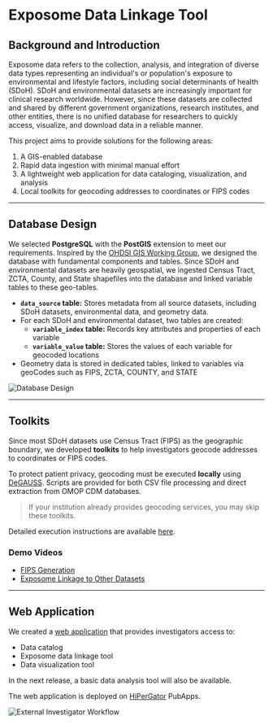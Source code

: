 # Exposome Data Linkage Tool

## Background and Introduction

Exposome data refers to the collection, analysis, and integration of diverse data types representing an individual's or population's exposure to environmental and lifestyle factors, including social determinants of health (SDoH). SDoH and environmental datasets are increasingly important for clinical research worldwide. However, since these datasets are collected and shared by different government organizations, research institutes, and other entities, there is no unified database for researchers to quickly access, visualize, and download data in a reliable manner.

This project aims to provide solutions for the following areas:

1. A GIS-enabled database  
2. Rapid data ingestion with minimal manual effort  
3. A lightweight web application for data cataloging, visualization, and analysis  
4. Local toolkits for geocoding addresses to coordinates or FIPS codes  

---

## Database Design

We selected **PostgreSQL** with the **PostGIS** extension to meet our requirements. Inspired by the [OHDSI GIS Working Group](https://github.com/OHDSI/GIS), we designed the database with fundamental components and tables. Since SDoH and environmental datasets are heavily geospatial, we ingested Census Tract, ZCTA, County, and State shapefiles into the database and linked variable tables to these geo-tables.

* **`data_source` table:** Stores metadata from all source datasets, including SDoH datasets, environmental data, and geometry data.  
* For each SDoH and environmental dataset, two tables are created:
  - **`variable_index` table:** Records key attributes and properties of each variable  
  - **`variable_value` table:** Stores the values of each variable for geocoded locations  
* Geometry data is stored in dedicated tables, linked to variables via geoCodes such as FIPS, ZCTA, COUNTY, and STATE  

![Database Design](./assets/Database%20design.png)

---

## Toolkits

Since most SDoH datasets use Census Tract (FIPS) as the geographic boundary, we developed **toolkits** to help investigators geocode addresses to coordinates or FIPS codes.

To protect patient privacy, geocoding must be executed **locally** using [DeGAUSS](https://degauss.org). Scripts are provided for both CSV file processing and direct extraction from OMOP CDM databases.

> If your institution already provides geocoding services, you may skip these toolkits.

Detailed execution instructions are available [here](https://github.com/bihorac-LAB/Exposome/blob/main/Tools/SDOH/doc/UserManual.md).

### Demo Videos
- [FIPS Generation](#)  
- [Exposome Linkage to Other Datasets](https://www.loom.com/share/bc4097b0d3db4f8f9132a06a49c17e71?sid=ad9671c1-6535-4bc9-b893-7e917efbcf75)

---

## Web Application

We created a [web application](https://exposome.rc.ufl.edu/) that provides investigators access to:

- Data catalog  
- Exposome data linkage tool  
- Data visualization tool  

In the next release, a basic data analysis tool will also be available.

The web application is deployed on [HiPerGator](https://www.rc.ufl.edu/about/hipergator/) PubApps.  

![External Investigator Workflow](./assets/External%20investigator%20workflow.png)
